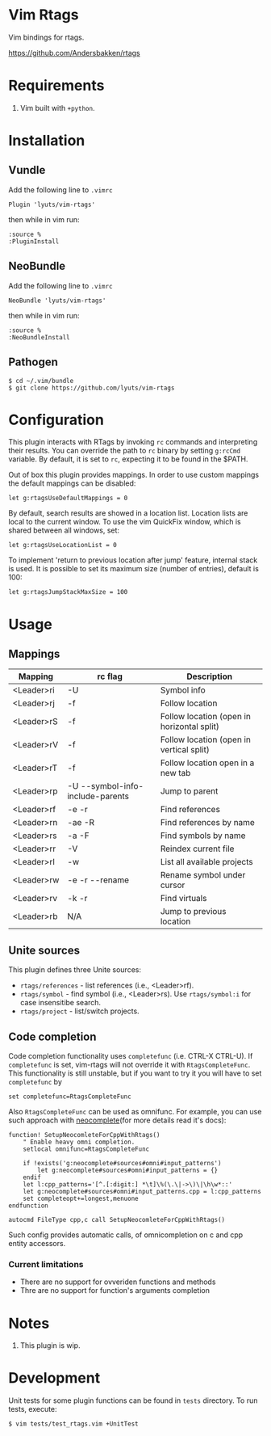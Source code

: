 # Vim Rtags

Vim bindings for rtags.

https://github.com/Andersbakken/rtags

# Requirements
1. Vim built with ```+python```.

# Installation
## Vundle
Add the following line to ```.vimrc```

    Plugin 'lyuts/vim-rtags'

then while in vim run:

    :source %
    :PluginInstall

## NeoBundle
Add the following line to ```.vimrc```

    NeoBundle 'lyuts/vim-rtags'

then while in vim run:

    :source %
    :NeoBundleInstall

## Pathogen
    $ cd ~/.vim/bundle
    $ git clone https://github.com/lyuts/vim-rtags

# Configuration
This plugin interacts with RTags by invoking ```rc``` commands and interpreting
their results.  You can override the path to ```rc``` binary by setting
```g:rcCmd``` variable.  By default, it is set to ```rc```, expecting it to be
found in the $PATH.

Out of box this plugin provides mappings. In order to use custom mappings the
default mappings can be disabled:

    let g:rtagsUseDefaultMappings = 0

By default, search results are showed in a location list. Location lists
are local to the current window. To use the vim QuickFix window, which is
shared between all windows, set:

    let g:rtagsUseLocationList = 0

To implement 'return to previous location after jump' feature, internal stack is used.
It is possible to set its maximum size (number of entries), default is 100:

    let g:rtagsJumpStackMaxSize = 100

# Usage

## Mappings
| Mapping          | rc flag                          | Description                                |
|------------------|----------------------------------|--------------------------------------------|
| &lt;Leader&gt;ri | -U                               | Symbol info                                |
| &lt;Leader&gt;rj | -f                               | Follow location                            |
| &lt;Leader&gt;rS | -f                               | Follow location (open in horizontal split) |
| &lt;Leader&gt;rV | -f                               | Follow location (open in vertical split)   |
| &lt;Leader&gt;rT | -f                               | Follow location open in a new tab          |
| &lt;Leader&gt;rp | -U --symbol-info-include-parents | Jump to parent                             |
| &lt;Leader&gt;rf | -e -r                            | Find references                            |
| &lt;Leader&gt;rn | -ae -R                           | Find references by name                    |
| &lt;Leader&gt;rs | -a -F                            | Find symbols by name                       |
| &lt;Leader&gt;rr | -V                               | Reindex current file                       |
| &lt;Leader&gt;rl | -w                               | List all available projects                |
| &lt;Leader&gt;rw | -e -r --rename                   | Rename symbol under cursor                 |
| &lt;Leader&gt;rv | -k -r                            | Find virtuals                              |
| &lt;Leader&gt;rb | N/A                              | Jump to previous location                  |

## Unite sources

This plugin defines three Unite sources:
* `rtags/references` - list references (i.e., &lt;Leader&gt;rf).
* `rtags/symbol` - find symbol (i.e., &lt;Leader&gt;rs). Use `rtags/symbol:i`
  for case insensitibe search.
* `rtags/project` - list/switch projects.

## Code completion
Code completion functionality uses ```completefunc``` (i.e. CTRL-X CTRL-U). If ```completefunc```
is set, vim-rtags will not override it with ```RtagsCompleteFunc```. This functionality is still
unstable, but if you want to try it you will have to set ```completefunc``` by

    set completefunc=RtagsCompleteFunc

Also ```RtagsCompleteFunc``` can be used as omnifunc. For example, you can use
such approach with [neocomplete](https://github.com/Shougo/neocomplete.vim)(for more details read it's docs):

```
function! SetupNeocomleteForCppWithRtags()
    " Enable heavy omni completion.
    setlocal omnifunc=RtagsCompleteFunc

    if !exists('g:neocomplete#sources#omni#input_patterns')
        let g:neocomplete#sources#omni#input_patterns = {}
    endif
    let l:cpp_patterns='[^.[:digit:] *\t]\%(\.\|->\)\|\h\w*::'
    let g:neocomplete#sources#omni#input_patterns.cpp = l:cpp_patterns 
    set completeopt+=longest,menuone
endfunction

autocmd FileType cpp,c call SetupNeocomleteForCppWithRtags()

```
Such config provides automatic calls, of omnicompletion on c and cpp entity accessors.

### Current limitations
* There are no support for ovveriden functions and methods
* Thre are no support for function's arguments completion

# Notes
1. This plugin is wip.

# Development
Unit tests for some plugin functions can be found in ```tests``` directory.
To run tests, execute:

    $ vim tests/test_rtags.vim +UnitTest

